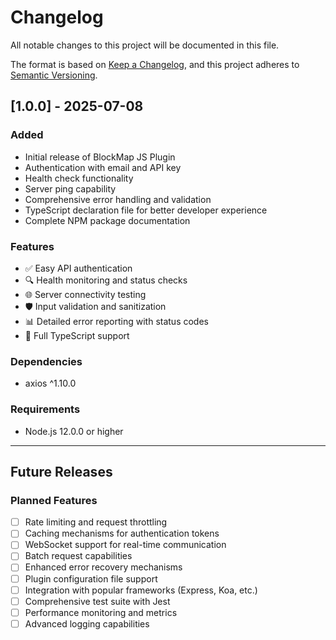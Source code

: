 # Changelog

All notable changes to this project will be documented in this file.

The format is based on [Keep a Changelog](https://keepachangelog.com/en/1.0.0/),
and this project adheres to [Semantic Versioning](https://semver.org/spec/v2.0.0.html).

## [1.0.0] - 2025-07-08

### Added
- Initial release of BlockMap JS Plugin
- Authentication with email and API key
- Health check functionality
- Server ping capability
- Comprehensive error handling and validation
- TypeScript declaration file for better developer experience
- Complete NPM package documentation

### Features
- ✅ Easy API authentication
- 🔍 Health monitoring and status checks
- 🌐 Server connectivity testing
- 🛡️ Input validation and sanitization
- 📊 Detailed error reporting with status codes
- 🔧 Full TypeScript support

### Dependencies
- axios ^1.10.0

### Requirements
- Node.js 12.0.0 or higher

---

## Future Releases

### Planned Features
- [ ] Rate limiting and request throttling
- [ ] Caching mechanisms for authentication tokens
- [ ] WebSocket support for real-time communication
- [ ] Batch request capabilities
- [ ] Enhanced error recovery mechanisms
- [ ] Plugin configuration file support
- [ ] Integration with popular frameworks (Express, Koa, etc.)
- [ ] Comprehensive test suite with Jest
- [ ] Performance monitoring and metrics
- [ ] Advanced logging capabilities
